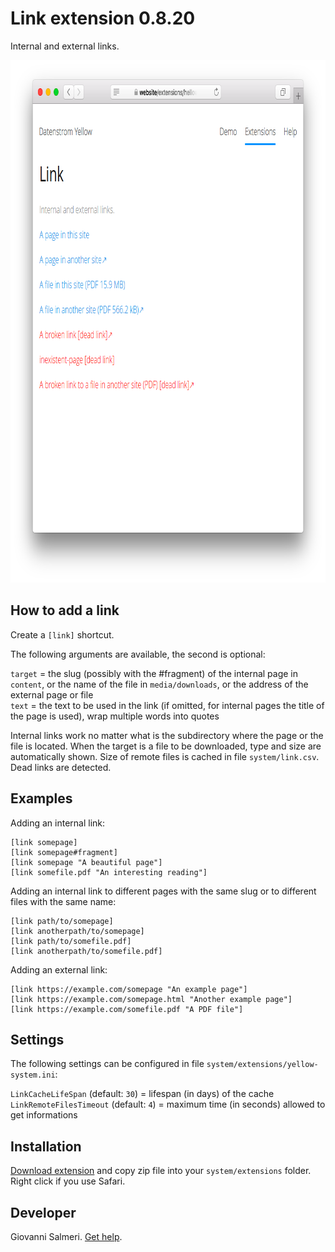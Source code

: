 Link extension 0.8.20
=====================
Internal and external links.

<p align="center"><img src="link-screenshot.png?raw=true" width="795" height="836" alt="Screenshot"></p>

## How to add a link

Create a `[link]` shortcut. 

The following arguments are available, the second is optional:

`target` = the slug (possibly with the #fragment) of the internal page in `content`, or the name of the file in `media/downloads`, or the address of the external page or file  
`text` = the text to be used in the link (if omitted, for internal pages the title of the page is used), wrap multiple words into quotes  

Internal links work no matter what is the subdirectory where the page or the file is located. When the target is a file to be downloaded, type and size are automatically shown. Size of remote files is cached in file `system/link.csv`. Dead links are detected.

## Examples

Adding an internal link:

```
[link somepage]  
[link somepage#fragment]  
[link somepage "A beautiful page"]  
[link somefile.pdf "An interesting reading"]
```

Adding an internal link to different pages with the same slug or to different files with the same name:

```
[link path/to/somepage]  
[link anotherpath/to/somepage]  
[link path/to/somefile.pdf]  
[link anotherpath/to/somefile.pdf]  
```

Adding an external link:

```
[link https://example.com/somepage "An example page"]  
[link https://example.com/somepage.html "Another example page"]  
[link https://example.com/somefile.pdf "A PDF file"]  
```

## Settings

The following settings can be configured in file `system/extensions/yellow-system.ini`:

`LinkCacheLifeSpan` (default: `30`) = lifespan (in days) of the cache  
`LinkRemoteFilesTimeout` (default: `4`) = maximum time (in seconds) allowed to get informations  

## Installation

[Download extension](https://github.com/GiovanniSalmeri/yellow-link/archive/master.zip) and copy zip file into your `system/extensions` folder. Right click if you use Safari.

## Developer

Giovanni Salmeri. [Get help](https://github.com/GiovanniSalmeri/yellow-link/issues).
